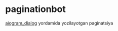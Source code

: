 # paginationbot
<a href="https://aiogram-dialog.readthedocs.io/en/latest/overview.html" blank="_target">aiogram_dialog</a> yordamida yozilayotgan paginatsiya

